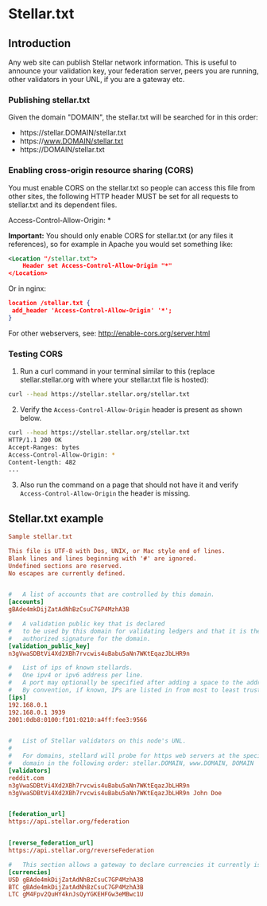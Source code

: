Stellar.txt
===========
## Introduction

Any web site can publish Stellar network information. This is useful to announce your validation key, your federation server, peers you are running, other validators in your UNL, if you are a gateway etc.

### Publishing stellar.txt

Given the domain "DOMAIN", the stellar.txt will be searched for in this order:

- https:/<span></span>/stellar.DOMAIN/stellar.txt
- https:/<span></span>/www.DOMAIN/stellar.txt
- https:/<span></span>/DOMAIN/stellar.txt

### Enabling cross-origin resource sharing (CORS)
You must enable CORS on the stellar.txt so people can access this file from other sites, the following HTTP header MUST be set for all requests to stellar.txt and its dependent files.

 Access-Control-Allow-Origin: *

**Important:** You should only enable CORS for stellar.txt (or any files it references), so for example in Apache you would set something like:

```xml
<Location "/stellar.txt">
    Header set Access-Control-Allow-Origin "*"
</Location>
```

Or in nginx:

```json
location /stellar.txt {
 add_header 'Access-Control-Allow-Origin' '*';
}
```

For other webservers, see: http://enable-cors.org/server.html

### Testing CORS

1. Run a curl command in your terminal similar to this (replace stellar.stellar.org with where your stellar.txt file is hosted): 
```bash
curl --head https://stellar.stellar.org/stellar.txt
```
2. Verify the `Access-Control-Allow-Origin` header is present as shown below.
```bash
curl --head https://stellar.stellar.org/stellar.txt
HTTP/1.1 200 OK
Accept-Ranges: bytes
Access-Control-Allow-Origin: *
Content-length: 482
...
```
3. Also run the command on a page that should not have it and verify `Access-Control-Allow-Origin` the header is missing.

## Stellar.txt example

```ini
Sample stellar.txt

This file is UTF-8 with Dos, UNIX, or Mac style end of lines.
Blank lines and lines beginning with '#' are ignored.
Undefined sections are reserved.
No escapes are currently defined.


#   A list of accounts that are controlled by this domain.  
[accounts]
gBAde4mkDijZatAdNhBzCsuC7GP4MzhA3B

#   A validation public key that is declared
#   to be used by this domain for validating ledgers and that it is the
#   authorized signature for the domain. 
[validation_public_key]
n3gVwaSDBtVi4Xd2XBh7rvcwis4uBabu5aNn7WKtEqazJbLHR9n

#   List of ips of known stellards.
#   One ipv4 or ipv6 address per line.
#   A port may optionally be specified after adding a space to the address.
#   By convention, if known, IPs are listed in from most to least trusted.
[ips]
192.168.0.1
192.168.0.1 3939
2001:0db8:0100:f101:0210:a4ff:fee3:9566


#   List of Stellar validators on this node's UNL.
#
#   For domains, stellard will probe for https web servers at the specified
#   domain in the following order: stellar.DOMAIN, www.DOMAIN, DOMAIN
[validators]
reddit.com
n3gVwaSDBtVi4Xd2XBh7rvcwis4uBabu5aNn7WKtEqazJbLHR9n
n3gVwaSDBtVi4Xd2XBh7rvcwis4uBabu5aNn7WKtEqazJbLHR9n John Doe


[federation_url]
https://api.stellar.org/federation


[reverse_federation_url]
https://api.stellar.org/reverseFederation

#   This section allows a gateway to declare currencies it currently issues.
[currencies]
USD gBAde4mkDijZatAdNhBzCsuC7GP4MzhA3B
BTC gBAde4mkDijZatAdNhBzCsuC7GP4MzhA3B
LTC gM4Fpv2QuHY4knJsQyYGKEHFGw3eMBwc1U
```
